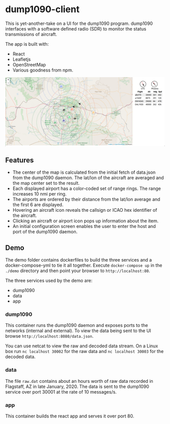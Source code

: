# dump1090-client
This is yet-another-take on a UI for the dump1090 program. dump1090 interfaces with a software
defined radio (SDR) to monitor the status transmissions of aircraft.

The app is built with:

- React
- Leafletjs
- OpenStreetMap
- Various goodness from npm.

![dump1090-client](dump1090-client.png)

## Features

- The center of the map is calculated from the initial fetch of data.json from the dump1090 daemon. The lat/lon of the aircraft are averaged and the map center set to the result.
- Each displayed airport has a color-coded set of range rings. The range increases 10 nmi per ring.
- The airports are ordered by their distance from the lat/lon average and the first 6 are displayed.
- Hovering an aircraft icon reveals the callsign or ICAO hex identifier of the aircraft.
- Clicking an aircraft or airport icon pops up information about the item.
- An initial configuration screen enables the user to enter the host and port of the dump1090 daemon.

## Demo

The demo folder contains dockerfiles to build the three services and a docker-compose-yml to tie it all together. Execute `docker-compose up` in the `./demo` directory and then point your browser to `http://localhost:80`.

The three services used by the demo are:

- dump1090
- data
- app

### dump1090

This container runs the dump1090 daemon and exposes ports to the networks (internal and external). To view the data being sent to the UI browse `http://localhost:8080/data.json`.

You can use netcat to view the raw and decoded data stream. On a Linux box run `nc localhost 30002` for the raw data and `nc localhost 30003` for the decoded data.

### data

The file `raw.dat` contains about an hours worth of raw data recorded in Flagstaff, AZ in late January, 2020. The data is sent to the dump1090 service over port 30001 at the rate of 10 messages/s.

### app

This container builds the react app and serves it over port 80.